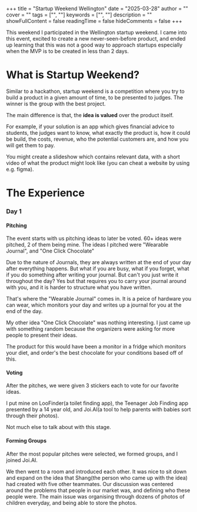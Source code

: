 +++
title = "Startup Weekend Wellington"
date = "2025-03-28"
author = ""
cover = ""
tags = ["", ""]
keywords = ["", ""]
description = ""
showFullContent = false
readingTime = false
hideComments = false
+++

This weekend I participated in the Wellington startup weekend. I came into this event, excited to create a new never-seen-before product, and ended up learning that this was not a good way to approach startups especially when the MVP is to be created in less than 2 days.  

<!--more-->



# What is Startup Weekend?
Similar to a hackathon, startup weekend is a competition where you try to build a product in a given amount of time, to be presented to judges. The winner is the group with the best project.

The main difference is that, the **idea is valued** over the product itself. 

For example, if your solution is an app which gives financial advice to students, the judges want to know, what exactly the product is, how it could be build, the costs, revenue, who the potential customers are, and how you will get them to pay. 

You might create a slideshow which contains relevant data, with a short video of what the product might look like (you can cheat a website by using e.g. figma).

# The Experience

### Day 1
#### Pitching
The event starts with us pitching ideas to later be voted. 60+ ideas were pitched, 2 of them being mine. The ideas I pitched were "Wearable Journal", and "One Click Chocolate"

Due to the nature of Journals, they are always written at the end of your day after everything happens. But what if you are busy, what if you forget, what if you do something after writing your journal. But can't you just write it throughout the day? Yes but that requires you to carry your journal around with you, and it is harder to structure what you have written. 

That's where the "Wearable Journal" comes in. It is a peice of hardware you can wear, which monitors your day and writes up a journal for you at the end of the day. 

My other idea "One Click Chocolate" was nothing interesting. I just came up with something random because the organizers were asking for more people to present their ideas.

The product for this would have been a monitor in a fridge which monitors your diet, and order's the best chocolate for your conditions based off of this.

#### Voting
After the pitches, we were given 3 stickers each to vote for our favorite ideas.

I put mine on LooFinder(a toilet finding app), the Teenager Job Finding app presented by a 14 year old, and Joi.AI(a tool to help parents with babies sort through their photos).

Not much else to talk about with this stage.

#### Forming Groups
After the most popular pitches were selected, we formed groups, and I joined Joi.AI. 

We then went to a room and introduced each other. It was nice to sit down and expand on the idea that Shang(the person who came up with the idea) had created with five other teammates. Our discussion was centered around the problems that people in our market was, and defining who these people were. The main issue was organising through dozens of photos of children everyday, and being able to store the photos.